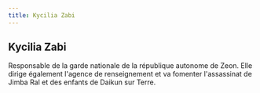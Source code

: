 ```yaml
---
title: Kycilia Zabi
---
```


Kycilia Zabi
------------





Responsable de la garde nationale de la république autonome de Zeon. Elle dirige également l'agence de renseignement et va fomenter l'assassinat de Jimba Ral et des enfants de Daikun sur Terre.

